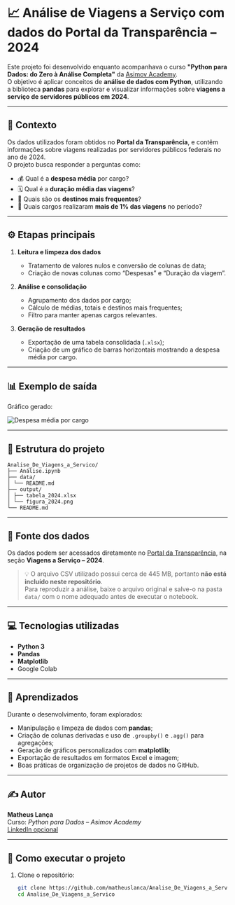 # 📈 Análise de Viagens a Serviço com dados do Portal da Transparência – 2024

Este projeto foi desenvolvido enquanto acompanhava o curso **"Python para Dados: do Zero à Análise Completa"** da [Asimov Academy](https://asimov.academy).  
O objetivo é aplicar conceitos de **análise de dados com Python**, utilizando a biblioteca **pandas** para explorar e visualizar informações sobre **viagens a serviço de servidores públicos em 2024**.

---

## 🧩 Contexto

Os dados utilizados foram obtidos no **Portal da Transparência**, e contêm informações sobre viagens realizadas por servidores públicos federais no ano de 2024.  
O projeto busca responder a perguntas como:

- 💰 Qual é a **despesa média** por cargo?
- 🗓️ Qual é a **duração média das viagens**?
- 📍 Quais são os **destinos mais frequentes**?
- 👥 Quais cargos realizaram **mais de 1% das viagens** no período?

---

## ⚙️ Etapas principais

1. **Leitura e limpeza dos dados**
   - Tratamento de valores nulos e conversão de colunas de data;
   - Criação de novas colunas como “Despesas” e “Duração da viagem”.

2. **Análise e consolidação**
   - Agrupamento dos dados por cargo;
   - Cálculo de médias, totais e destinos mais frequentes;
   - Filtro para manter apenas cargos relevantes.

3. **Geração de resultados**
   - Exportação de uma tabela consolidada (`.xlsx`);
   - Criação de um gráfico de barras horizontais mostrando a despesa média por cargo.

---

## 📊 Exemplo de saída

Gráfico gerado:

![Despesa média por cargo](output/grafico_despesas.png)

---

## 📁 Estrutura do projeto
```
Analise_De_Viagens_a_Servico/
├── Análise.ipynb
├── data/
│ └── README.md
├── output/
│ ├── tabela_2024.xlsx
│ └── figura_2024.png
└── README.md
```

---

## 🔗 Fonte dos dados

Os dados podem ser acessados diretamente no [Portal da Transparência](https://www.portaltransparencia.gov.br/), na seção **Viagens a Serviço – 2024**.

> 💡 O arquivo CSV utilizado possui cerca de 445 MB, portanto **não está incluído neste repositório**.  
> Para reproduzir a análise, baixe o arquivo original e salve-o na pasta `data/` com o nome adequado antes de executar o notebook.

---

## 💻 Tecnologias utilizadas

- **Python 3**
- **Pandas**
- **Matplotlib**
- Google Colab

---

## 🧠 Aprendizados

Durante o desenvolvimento, foram explorados:
- Manipulação e limpeza de dados com **pandas**;
- Criação de colunas derivadas e uso de `.groupby()` e `.agg()` para agregações;
- Geração de gráficos personalizados com **matplotlib**;
- Exportação de resultados em formatos Excel e imagem;
- Boas práticas de organização de projetos de dados no GitHub.

---

## ✍️ Autor

**Matheus Lança**  
Curso: *Python para Dados – Asimov Academy*  
[LinkedIn opcional](#)

---

## 🚀 Como executar o projeto

1. Clone o repositório:
   ```bash
   git clone https://github.com/matheuslanca/Analise_De_Viagens_a_Servico.git
   cd Analise_De_Viagens_a_Servico


